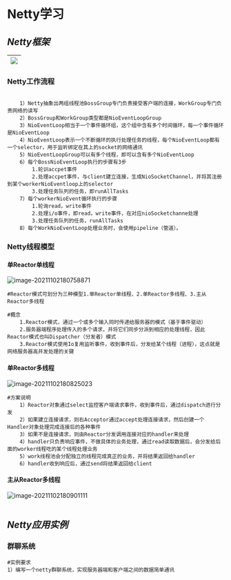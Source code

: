 

# Netty学习

## ***Netty框架***

| ![](../images/image-20211101181207739.png) |
| ------------------------------------------ |

### **Netty工作流程**

```shell

	1）Netty抽象出两组线程池BossGroup专门负责接受客户端的连接，WorkGroup专门负责网络的读写
	2）BossGroup和WorkGroup类型都是NioEventLoopGroup
	3）NioEventLoop相当于一个事件循环组，这个组中含有多个时间循环，每一个事件循环是NioEventLoop
	4）NioEventLoop表示一个不断循环的执行处理任务的线程，每个NioEventLoop都有一个selector，用于监听绑定在其上的socket的网络通讯
	5）NioEventLoopGroup可以有多个线程，即可以含有多个NioEventLoop
	6）每个BossNioEventLoop执行的步骤有3步
		1.轮训accpet事件
		2.处理accpet事件，与client建立连接，生成NioSocketChannel，并将其注册到某个workerNioEventloop上的selector
		3.处理任务队列的任务，即runAllTasks
	7）每个workerNioEvent循环执行的步骤
		1.轮询read，write事件
		2.处理i/o事件，即read，write事件，在对应nioSocketchanne处理
		3.处理任务队列的任务，runAllTasks
	8）每个WorkNioEventLoop处理业务时，会使用pipeline（管道）。
```

### **Netty线程模型**

#### **单Reactor单线程**



![image-20211102180758871](../images/Netty/image-20211102180758871.png)

```shell
#Reactor模式可划分为三种模型1.单Reactor单线程、2.单Reactor多线程、3.主从Reactor多线程

#概念
	1.Reactor模式，通过一个或多个输入同时传递给服务器的模式（基于事件驱动）
	2.服务器端程序处理传入的多个请求，并将它们同步分派到相应的处理线程，因此Reactor模式也叫Dispatcher（分发者）模式
	3.Reactor模式使用Io复用监听事件，收到事件后，分发给某个线程（进程），这点就是网络服务器高并发处理的关键

```

#### **单Reactor多线程**

![image-20211102180825023](../images/Netty/image-20211102180825023.png)

```shell
#方案说明
	1）Reactor对象通过select监控客户端请求事件，收到事件后，通过dispatch进行分发
	2）如果建立连接请求，则右Acceptor通过accept处理连接请求，然后创建一个Handler对象处理完成连接后的各种事件
	3）如果不是连接请求，则由Reactor分发调用连接对应的handler来处理
	4）handler只负责响应事件，不做具体的业务处理，通过read读取数据后，会分发给后面的worker线程吃的某个线程处理业务
	5）work线程池会分配独立的线程完成真正的业务，并将结果返回给handler
	6）handler收到响应后，通过send将结果返回给client
```



#### **主从Reactor多线程**

![image-20211102180901111](../images/Netty/image-20211102180901111.png)

```shell

```



## ***Netty应用实例***

### **群聊系统**

```shell
#实例要求
1）编写一个netty群聊系统，实现服务器端和客户端之间的数据简单通讯
```

